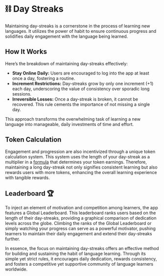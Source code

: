 # ⛓️ Day Streaks

Maintaining day-streaks is a cornerstone in the process of learning new languages. It utilizes the power of habit to ensure continuous progress and solidifies daily engagement with the language being learned.

## How It Works

Here’s the breakdown of maintaining day-streaks effectively:

* **Stay Online Daily:** Users are encouraged to log into the app at least once a day, fostering a routine.
* **Increment Restrictions:** Day-streaks grow by only one increment (+1) each day, underscoring the value of consistency over sporadic long sessions.
* **Irreversible Losses:** Once a day-streak is broken, it cannot be recovered. This rule cements the importance of not missing a single day.

This approach transforms the overwhelming task of learning a new language into manageable, daily investments of time and effort.

## Token Calculation

Engagement and progression are also incentivized through a unique token calculation system. This system uses the length of your day-streak as a multiplier in a [formula](../token/distibution/#formula) that determines your token earnings. Therefore, maintaining a long day-streak not only signifies consistent learning but also rewards users with more tokens, enhancing the overall learning experience with tangible rewards.

## Leaderboard 🏆

To inject an element of motivation and competition among learners, the app features a Global Leaderboard. This leaderboard ranks users based on the length of their day-streaks, providing a graphical comparison of dedication levels across the globe. Climbing the ranks of the Global Leaderboard or simply watching your progress can serve as a powerful motivator, pushing learners to maintain their daily engagement and extend their day-streaks further.

In essence, the focus on maintaining day-streaks offers an effective method for building and sustaining the habit of language learning. Through its simple yet strict rules, it encourages daily dedication, rewards consistency, and fosters a competitive yet supportive community of language learners worldwide.
